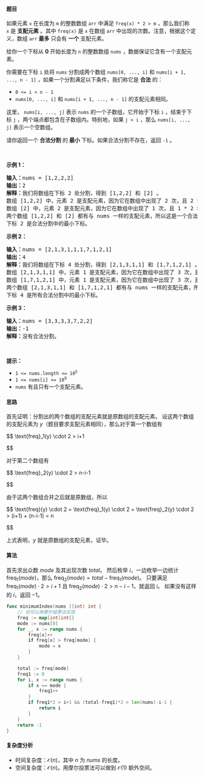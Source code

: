 #### 题目

<p>如果元素 <code>x</code> 在长度为 <code>m</code> 的整数数组 <code>arr</code> 中满足 <code>freq(x) * 2 > m</code> ，那么我们称 <code>x</code> 是 <strong>支配元素</strong> 。其中 <code>freq(x)</code> 是 <code>x</code> 在数组 <code>arr</code> 中出现的次数。注意，根据这个定义，数组 <code>arr</code> <strong>最多</strong> 只会有 <strong>一个</strong> 支配元素。</p>

<p>给你一个下标从 <strong>0</strong> 开始长度为 <code>n</code> 的整数数组 <code>nums</code> ，数据保证它含有一个支配元素。</p>

<p>你需要在下标 <code>i</code> 处将 <code>nums</code> 分割成两个数组 <code>nums[0, ..., i]</code> 和 <code>nums[i + 1, ..., n - 1]</code> ，如果一个分割满足以下条件，我们称它是 <strong>合法</strong> 的：</p>

<ul>
	<li><code>0 <= i < n - 1</code></li>
	<li><code>nums[0, ..., i]</code> 和 <code>nums[i + 1, ..., n - 1]</code> 的支配元素相同。</li>
</ul>

<p>这里， <code>nums[i, ..., j]</code> 表示 <code>nums</code> 的一个子数组，它开始于下标 <code>i</code> ，结束于下标 <code>j</code> ，两个端点都包含在子数组内。特别地，如果 <code>j < i</code> ，那么 <code>nums[i, ..., j]</code> 表示一个空数组。</p>

<p>请你返回一个 <strong>合法分割</strong> 的 <strong>最小</strong> 下标。如果合法分割不存在，返回 <code>-1</code> 。</p>

<p> </p>

<p><strong>示例 1：</strong></p>

<pre><b>输入：</b>nums = [1,2,2,2]
<b>输出：</b>2
<b>解释：</b>我们将数组在下标 2 处分割，得到 [1,2,2] 和 [2] 。
数组 [1,2,2] 中，元素 2 是支配元素，因为它在数组中出现了 2 次，且 2 * 2 > 3 。
数组 [2] 中，元素 2 是支配元素，因为它在数组中出现了 1 次，且 1 * 2 > 1 。
两个数组 [1,2,2] 和 [2] 都有与 nums 一样的支配元素，所以这是一个合法分割。
下标 2 是合法分割中的最小下标。</pre>

<p><strong>示例 2：</strong></p>

<pre><b>输入：</b>nums = [2,1,3,1,1,1,7,1,2,1]
<b>输出：</b>4
<b>解释：</b>我们将数组在下标 4 处分割，得到 [2,1,3,1,1] 和 [1,7,1,2,1] 。
数组 [2,1,3,1,1] 中，元素 1 是支配元素，因为它在数组中出现了 3 次，且 3 * 2 > 5 。
数组 [1,7,1,2,1] 中，元素 1 是支配元素，因为它在数组中出现了 3 次，且 3 * 2 > 5 。
两个数组 [2,1,3,1,1] 和 [1,7,1,2,1] 都有与 nums 一样的支配元素，所以这是一个合法分割。
下标 4 是所有合法分割中的最小下标。</pre>

<p><strong>示例 3：</strong></p>

<pre><b>输入：</b>nums = [3,3,3,3,7,2,2]
<b>输出：</b>-1
<b>解释：</b>没有合法分割。
</pre>

<p> </p>

<p><strong>提示：</strong></p>

<ul>
	<li><code>1 <= nums.length <= 10<sup>5</sup></code></li>
	<li><code>1 <= nums[i] <= 10<sup>9</sup></code></li>
	<li><code>nums</code> 有且只有一个支配元素。</li>
</ul>

#### 思路

首先证明：分割出的两个数组的支配元素就是原数组的支配元素。
设这两个数组的支配元素为 $y$（题目要求支配元素相同），那么对于第一个数组有

$$
\text{freq}_1(y) \cdot 2 > i+1

$$

对于第二个数组有

$$
\text{freq}_2(y) \cdot 2 > n-i-1

$$

由于这两个数组合并之后就是原数组，所以

$$
\text{freq}(y) \cdot 2 = \text{freq}_1(y) \cdot 2 + \text{freq}_2(y) \cdot 2 > (i+1) + (n-i-1) = n

$$

上式表明，$y$ 就是原数组的支配元素，证毕。

#### 算法

首先求出众数 $\textit{mode}$ 及其出现次数 $\textit{total}$。
然后枚举 $i$，一边枚举一边统计 $\text{freq}_1(\textit{mode})$，那么 $\text{freq}_2(\textit{mode}) =\textit{total} -\text{freq}_1(\textit{mode})$。
只要满足 $\text{freq}_1(\textit{mode}) \cdot 2 > i+1$ 且 $\text{freq}_2(\textit{mode}) \cdot 2 > n-i-1$，就返回 $i$。
如果没有这样的 $i$，返回 $-1$。

```go
func minimumIndex(nums []int) int {
	// 也可以用摩尔投票法实现
	freq := map[int]int{}
	mode := nums[0]
	for _, x := range nums {
		freq[x]++
		if freq[x] > freq[mode] {
			mode = x
		}
	}

	total := freq[mode]
	freq1 := 0
	for i, x := range nums {
		if x == mode {
			freq1++
		}
		if freq1*2 > i+1 && (total-freq1)*2 > len(nums)-i-1 {
			return i
		}
	}
	return -1
}
```

#### 复杂度分析

- 时间复杂度：$\mathcal{O}(n)$，其中 $n$ 为 $\textit{nums}$ 的长度。
- 空间复杂度：$\mathcal{O}(n)$。用摩尔投票法可以做到 $\mathcal{O}(1)$ 额外空间。

